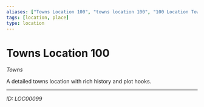 ```yaml
---
aliases: ["Towns Location 100", "towns location 100", "100 Location Towns"]
tags: [location, place]
type: location
---
```


# Towns Location 100

*Towns*

A detailed towns location with rich history and plot hooks.

---
*ID: LOC00099*